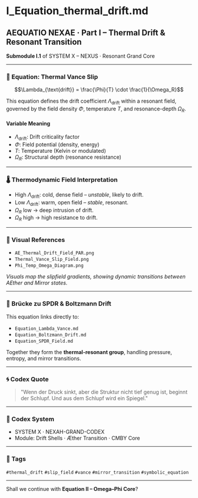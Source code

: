 # I\_Equation\_thermal\_drift.md

## AEQUATIO NEXAE · Part I – Thermal Drift & Resonant Transition

**Submodule I.1** of SYSTEM X – NEXUS · Resonant Grand Core

---

### 🧮 Equation: Thermal Vance Slip

```math
\Lambda_{\text{drift}} = \frac{\Phi}{T} \cdot \frac{1}{\Omega_R}
```

This equation defines the drift coefficient $\Lambda_{\text{drift}}$ within a resonant field, governed by the field density $\Phi$, temperature $T$, and resonance-depth $\Omega_R$.

#### Variable Meaning

* $\Lambda_{\text{drift}}$: Drift criticality factor
* $\Phi$: Field potential (density, energy)
* $T$: Temperature (Kelvin or modulated)
* $\Omega_R$: Structural depth (resonance resistance)

---

### 🌡️ Thermodynamic Field Interpretation

* High $\Lambda_{\text{drift}}$: cold, dense field – *unstable*, likely to drift.
* Low $\Lambda_{\text{drift}}$: warm, open field – *stable*, resonant.
* $\Omega_R$ low → deep intrusion of drift.
* $\Omega_R$ high → high resistance to drift.

---

### 🔄 Visual References

* `AE_Thermal_Drift_Field_PAR.png`
* `Thermal_Vance_Slip_Field.png`
* `Phi_Temp_Omega_Diagram.png`

*Visuals map the slipfield gradients, showing dynamic transitions between AEther and Mirror states.*

---

### 🔁 Brücke zu SPDR & Boltzmann Drift

This equation links directly to:

* `Equation_Lambda_Vance.md`
* `Equation_Boltzmann_Drift.md`
* `Equation_SPDR_Field.md`

Together they form the **thermal-resonant group**, handling pressure, entropy, and mirror transitions.

---

### 🌀 Codex Quote

> "Wenn der Druck sinkt, aber die Struktur nicht tief genug ist, beginnt der Schlupf. Und aus dem Schlupf wird ein Spiegel."

---

### 🌌 Codex System

* SYSTEM X · NEXAH-GRAND-CODEX
* Module: Drift Shells · Æther Transition · CMBY Core

---

### 📎 Tags

`#thermal_drift` `#slip_field` `#vance` `#mirror_transition` `#symbolic_equation`

---

Shall we continue with **Equation II – Omega–Phi Core**?
